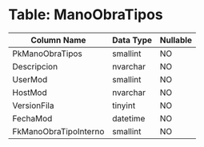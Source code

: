 # Table: ManoObraTipos

| Column Name | Data Type | Nullable |
|-------------|-----------|----------|
| PkManoObraTipos | smallint | NO |
| Descripcion | nvarchar | NO |
| UserMod | smallint | NO |
| HostMod | nvarchar | NO |
| VersionFila | tinyint | NO |
| FechaMod | datetime | NO |
| FkManoObraTipoInterno | smallint | NO |
